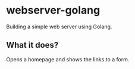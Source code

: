# webserver-golang
Building a simple web server using Golang.

## What it does? 
Opens a homepage and shows the links to a form. 
